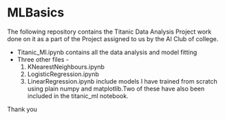 # MLBasics
The following repository contains the Titanic Data Analysis Project work done on it as a part of the Project assigned to us by the AI Club of college.
- Titanic_Ml.ipynb contains all the data analysis and model fitting 
- Three other files - 
  1. KNearestNeighbours.ipynb
  2. LogisticRegression.ipynb 
  3. LinearRegression.ipynb 
include models I have trained from scratch using plain numpy and matplotlib.Two of these have also been included in the titanic_ml notebook.

Thank you 
